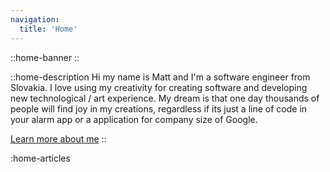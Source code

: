 ```yaml
---
navigation:
  title: 'Home'
---
```


::home-banner
::

::home-description
Hi my name is Matt and I'm a software engineer from Slovakia. I love using my creativity
for creating software and developing new technological / art experience. My dream is that
one day thousands of people will find joy in my creations, regardless if its just a line
of code in your alarm app or a application for company size of Google.


[Learn more about me](about)
::

:home-articles
